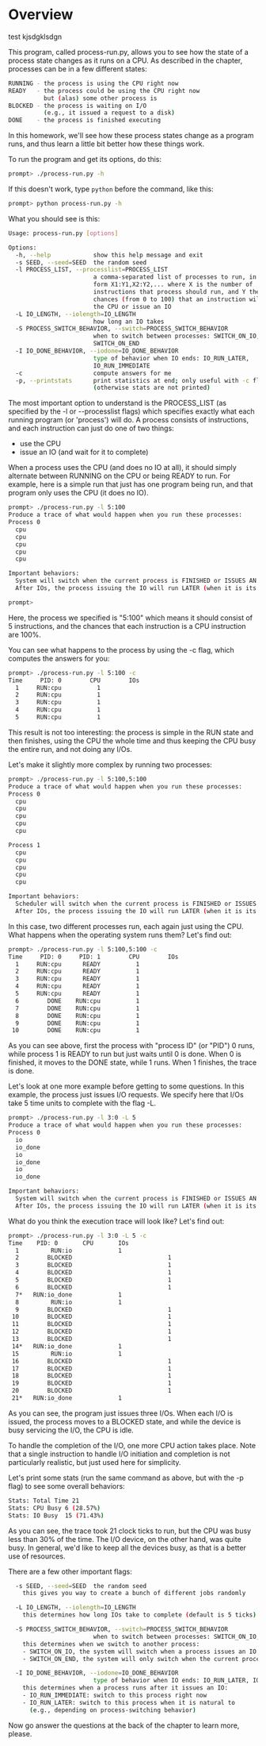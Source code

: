 
# Overview
test kjsdgklsdgn

This program, called process-run.py, allows you to see how the state of a
process state changes as it runs on a CPU. As described in the chapter, 
processes can be in a few different states:

```sh
RUNNING - the process is using the CPU right now
READY   - the process could be using the CPU right now
          but (alas) some other process is
BLOCKED - the process is waiting on I/O
          (e.g., it issued a request to a disk)
DONE    - the process is finished executing
```

In this homework, we'll see how these process states change as a program
runs, and thus learn a little bit better how these things work.

To run the program and get its options, do this:

```sh
prompt> ./process-run.py -h
```

If this doesn't work, type `python` before the command, like this:

```sh
prompt> python process-run.py -h
```

What you should see is this:

```sh
Usage: process-run.py [options]

Options:
  -h, --help            show this help message and exit
  -s SEED, --seed=SEED  the random seed
  -l PROCESS_LIST, --processlist=PROCESS_LIST
                        a comma-separated list of processes to run, in the
                        form X1:Y1,X2:Y2,... where X is the number of
                        instructions that process should run, and Y the
                        chances (from 0 to 100) that an instruction will use
                        the CPU or issue an IO
  -L IO_LENGTH, --iolength=IO_LENGTH
                        how long an IO takes
  -S PROCESS_SWITCH_BEHAVIOR, --switch=PROCESS_SWITCH_BEHAVIOR
                        when to switch between processes: SWITCH_ON_IO,
                        SWITCH_ON_END
  -I IO_DONE_BEHAVIOR, --iodone=IO_DONE_BEHAVIOR
                        type of behavior when IO ends: IO_RUN_LATER,
                        IO_RUN_IMMEDIATE
  -c                    compute answers for me
  -p, --printstats      print statistics at end; only useful with -c flag
                        (otherwise stats are not printed)
```

The most important option to understand is the PROCESS_LIST (as specified by
the -l or --processlist flags) which specifies exactly what each running
program (or 'process') will do. A process consists of instructions, and each
instruction can just do one of two things: 
- use the CPU 
- issue an IO (and wait for it to complete)

When a process uses the CPU (and does no IO at all), it should simply
alternate between RUNNING on the CPU or being READY to run. For example, here
is a simple run that just has one program being run, and that program only
uses the CPU (it does no IO).

```sh
prompt> ./process-run.py -l 5:100 
Produce a trace of what would happen when you run these processes:
Process 0
  cpu
  cpu
  cpu
  cpu
  cpu

Important behaviors:
  System will switch when the current process is FINISHED or ISSUES AN IO
  After IOs, the process issuing the IO will run LATER (when it is its turn)

prompt> 
```

Here, the process we specified is "5:100" which means it should consist of 5
instructions, and the chances that each instruction is a CPU instruction are
100%. 

You can see what happens to the process by using the -c flag, which computes the
answers for you:

```sh
prompt> ./process-run.py -l 5:100 -c
Time     PID: 0        CPU        IOs
  1     RUN:cpu          1
  2     RUN:cpu          1
  3     RUN:cpu          1
  4     RUN:cpu          1
  5     RUN:cpu          1
```

This result is not too interesting: the process is simple in the RUN state and
then finishes, using the CPU the whole time and thus keeping the CPU busy the
entire run, and not doing any I/Os.

Let's make it slightly more complex by running two processes:

```sh
prompt> ./process-run.py -l 5:100,5:100
Produce a trace of what would happen when you run these processes:
Process 0
  cpu
  cpu
  cpu
  cpu
  cpu

Process 1
  cpu
  cpu
  cpu
  cpu
  cpu

Important behaviors:
  Scheduler will switch when the current process is FINISHED or ISSUES AN IO
  After IOs, the process issuing the IO will run LATER (when it is its turn)
```

In this case, two different processes run, each again just using the CPU. What
happens when the operating system runs them? Let's find out:

```sh
prompt> ./process-run.py -l 5:100,5:100 -c
Time     PID: 0     PID: 1        CPU        IOs
  1     RUN:cpu      READY          1
  2     RUN:cpu      READY          1
  3     RUN:cpu      READY          1
  4     RUN:cpu      READY          1
  5     RUN:cpu      READY          1
  6        DONE    RUN:cpu          1
  7        DONE    RUN:cpu          1
  8        DONE    RUN:cpu          1
  9        DONE    RUN:cpu          1
 10        DONE    RUN:cpu          1
```

As you can see above, first the process with "process ID" (or "PID") 0 runs,
while process 1 is READY to run but just waits until 0 is done. When 0 is
finished, it moves to the DONE state, while 1 runs. When 1 finishes, the trace
is done.

Let's look at one more example before getting to some questions. In this
example, the process just issues I/O requests. We specify here that I/Os take 5
time units to complete with the flag -L.

```sh
prompt> ./process-run.py -l 3:0 -L 5
Produce a trace of what would happen when you run these processes:
Process 0
  io
  io_done
  io
  io_done
  io
  io_done

Important behaviors:
  System will switch when the current process is FINISHED or ISSUES AN IO
  After IOs, the process issuing the IO will run LATER (when it is its turn)
```

What do you think the execution trace will look like? Let's find out:

```sh
prompt> ./process-run.py -l 3:0 -L 5 -c
Time    PID: 0       CPU       IOs
  1         RUN:io             1
  2        BLOCKED                           1
  3        BLOCKED                           1
  4        BLOCKED                           1
  5        BLOCKED                           1
  6        BLOCKED                           1
  7*   RUN:io_done             1
  8         RUN:io             1
  9        BLOCKED                           1
 10        BLOCKED                           1
 11        BLOCKED                           1
 12        BLOCKED                           1
 13        BLOCKED                           1
 14*   RUN:io_done             1
 15         RUN:io             1
 16        BLOCKED                           1
 17        BLOCKED                           1
 18        BLOCKED                           1
 19        BLOCKED                           1
 20        BLOCKED                           1
 21*   RUN:io_done             1
```

As you can see, the program just issues three I/Os. When each I/O is issued,
the process moves to a BLOCKED state, and while the device is busy servicing
the I/O, the CPU is idle.

To handle the completion of the I/O, one more CPU action takes place. Note
that a single instruction to handle I/O initiation and completion is not
particularly realistic, but just used here for simplicity.

Let's print some stats (run the same command as above, but with the -p flag)
to see some overall behaviors: 

```sh
Stats: Total Time 21
Stats: CPU Busy 6 (28.57%)
Stats: IO Busy  15 (71.43%)
```

As you can see, the trace took 21 clock ticks to run, but the CPU was
busy less than 30% of the time. The I/O device, on the other hand, was
quite busy. In general, we'd like to keep all the devices busy, as
that is a better use of resources.

There are a few other important flags:
```sh
  -s SEED, --seed=SEED  the random seed  
    this gives you way to create a bunch of different jobs randomly

  -L IO_LENGTH, --iolength=IO_LENGTH
    this determines how long IOs take to complete (default is 5 ticks)

  -S PROCESS_SWITCH_BEHAVIOR, --switch=PROCESS_SWITCH_BEHAVIOR
                        when to switch between processes: SWITCH_ON_IO, SWITCH_ON_END
    this determines when we switch to another process:
    - SWITCH_ON_IO, the system will switch when a process issues an IO
    - SWITCH_ON_END, the system will only switch when the current process is done 

  -I IO_DONE_BEHAVIOR, --iodone=IO_DONE_BEHAVIOR
                        type of behavior when IO ends: IO_RUN_LATER, IO_RUN_IMMEDIATE
    this determines when a process runs after it issues an IO:
    - IO_RUN_IMMEDIATE: switch to this process right now
    - IO_RUN_LATER: switch to this process when it is natural to 
      (e.g., depending on process-switching behavior)
```

Now go answer the questions at the back of the chapter to learn more, please.




